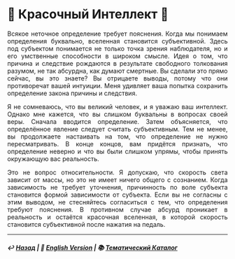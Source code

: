 # 🎨 Красочный Интеллект 🎨
<p align="justify">Всякое неточное определение требует пояснения. Когда мы понимаем определения буквально, вселенная становится субъективной. Здесь под субъектом понимается не только точка зрения наблюдателя, но и его умственные способности в широком смысле. Идея о том, что причина и следствие рождаются в результате свободного толкования разумом, не так абсурдна, как думают смертные. Вы сделали это прямо сейчас, вы это знаете? Вы отрицаете выводы, потому что они противоречат вашей интуиции. Меня удивляет ваша попытка сохранить определение закона причины и следствия.</p>

<p align="justify">Я не сомневаюсь, что вы великий человек, и я уважаю ваш интеллект. Однако мне кажется, что вы слишком буквальны в вопросах своей веры. Сначала вводится определение. Затем объясняется, что определённое явление следует считать субъективным. Тем не менее, вы продолжаете настаивать на том, что определение не нужно пересматривать. В конце концов, вам придётся признать, что определение неверно и что вы были слишком упрямы, чтобы принять окружающую вас реальность.</p>

<p align="justify">Это не вопрос относительности. Я допускаю, что скорость света зависит от массы, но это не имеет ничего общего с сознанием. Когда зависимость не требует уточнения, причинность по воле субъекта становится формой зависимости от субъекта. Если вы не согласны с этим выводом, не стесняйтесь согласиться с тем, что определения требуют пояснения. В  противном случае абсурд проникает в реальность и остаётся красочная вселенная, в которой скорость становится субъективной после нажатия на педаль.</p>

***

##### ↩️ [Назад](index-2.md) | 🗽 [English Version](colorful.md) | 📚 [Тематический Каталог](index_2t.md)

